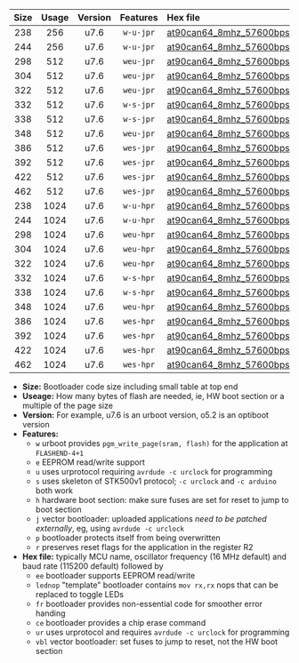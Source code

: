 |Size|Usage|Version|Features|Hex file|
|:-:|:-:|:-:|:-:|:--|
|238|256|u7.6|`w-u-jpr`|[at90can64_8mhz_57600bps_ur_vbl.hex](https://raw.githubusercontent.com/stefanrueger/urboot/main//at90can64_8mhz_57600bps_ur_vbl.hex)|
|244|256|u7.6|`w-u-jpr`|[at90can64_8mhz_57600bps_lednop_ur_vbl.hex](https://raw.githubusercontent.com/stefanrueger/urboot/main//at90can64_8mhz_57600bps_lednop_ur_vbl.hex)|
|298|512|u7.6|`weu-jpr`|[at90can64_8mhz_57600bps_ee_ur_vbl.hex](https://raw.githubusercontent.com/stefanrueger/urboot/main//at90can64_8mhz_57600bps_ee_ur_vbl.hex)|
|304|512|u7.6|`weu-jpr`|[at90can64_8mhz_57600bps_ee_lednop_ur_vbl.hex](https://raw.githubusercontent.com/stefanrueger/urboot/main//at90can64_8mhz_57600bps_ee_lednop_ur_vbl.hex)|
|322|512|u7.6|`weu-jpr`|[at90can64_8mhz_57600bps_ee_lednop_fr_ur_vbl.hex](https://raw.githubusercontent.com/stefanrueger/urboot/main//at90can64_8mhz_57600bps_ee_lednop_fr_ur_vbl.hex)|
|332|512|u7.6|`w-s-jpr`|[at90can64_8mhz_57600bps_vbl.hex](https://raw.githubusercontent.com/stefanrueger/urboot/main//at90can64_8mhz_57600bps_vbl.hex)|
|338|512|u7.6|`w-s-jpr`|[at90can64_8mhz_57600bps_lednop_vbl.hex](https://raw.githubusercontent.com/stefanrueger/urboot/main//at90can64_8mhz_57600bps_lednop_vbl.hex)|
|348|512|u7.6|`weu-jpr`|[at90can64_8mhz_57600bps_ee_lednop_fr_ce_ur_vbl.hex](https://raw.githubusercontent.com/stefanrueger/urboot/main//at90can64_8mhz_57600bps_ee_lednop_fr_ce_ur_vbl.hex)|
|386|512|u7.6|`wes-jpr`|[at90can64_8mhz_57600bps_ee_vbl.hex](https://raw.githubusercontent.com/stefanrueger/urboot/main//at90can64_8mhz_57600bps_ee_vbl.hex)|
|392|512|u7.6|`wes-jpr`|[at90can64_8mhz_57600bps_ee_lednop_vbl.hex](https://raw.githubusercontent.com/stefanrueger/urboot/main//at90can64_8mhz_57600bps_ee_lednop_vbl.hex)|
|422|512|u7.6|`wes-jpr`|[at90can64_8mhz_57600bps_ee_lednop_fr_vbl.hex](https://raw.githubusercontent.com/stefanrueger/urboot/main//at90can64_8mhz_57600bps_ee_lednop_fr_vbl.hex)|
|462|512|u7.6|`wes-jpr`|[at90can64_8mhz_57600bps_ee_lednop_fr_ce_vbl.hex](https://raw.githubusercontent.com/stefanrueger/urboot/main//at90can64_8mhz_57600bps_ee_lednop_fr_ce_vbl.hex)|
|238|1024|u7.6|`w-u-hpr`|[at90can64_8mhz_57600bps_ur.hex](https://raw.githubusercontent.com/stefanrueger/urboot/main//at90can64_8mhz_57600bps_ur.hex)|
|244|1024|u7.6|`w-u-hpr`|[at90can64_8mhz_57600bps_lednop_ur.hex](https://raw.githubusercontent.com/stefanrueger/urboot/main//at90can64_8mhz_57600bps_lednop_ur.hex)|
|298|1024|u7.6|`weu-hpr`|[at90can64_8mhz_57600bps_ee_ur.hex](https://raw.githubusercontent.com/stefanrueger/urboot/main//at90can64_8mhz_57600bps_ee_ur.hex)|
|304|1024|u7.6|`weu-hpr`|[at90can64_8mhz_57600bps_ee_lednop_ur.hex](https://raw.githubusercontent.com/stefanrueger/urboot/main//at90can64_8mhz_57600bps_ee_lednop_ur.hex)|
|322|1024|u7.6|`weu-hpr`|[at90can64_8mhz_57600bps_ee_lednop_fr_ur.hex](https://raw.githubusercontent.com/stefanrueger/urboot/main//at90can64_8mhz_57600bps_ee_lednop_fr_ur.hex)|
|332|1024|u7.6|`w-s-hpr`|[at90can64_8mhz_57600bps.hex](https://raw.githubusercontent.com/stefanrueger/urboot/main//at90can64_8mhz_57600bps.hex)|
|338|1024|u7.6|`w-s-hpr`|[at90can64_8mhz_57600bps_lednop.hex](https://raw.githubusercontent.com/stefanrueger/urboot/main//at90can64_8mhz_57600bps_lednop.hex)|
|348|1024|u7.6|`weu-hpr`|[at90can64_8mhz_57600bps_ee_lednop_fr_ce_ur.hex](https://raw.githubusercontent.com/stefanrueger/urboot/main//at90can64_8mhz_57600bps_ee_lednop_fr_ce_ur.hex)|
|386|1024|u7.6|`wes-hpr`|[at90can64_8mhz_57600bps_ee.hex](https://raw.githubusercontent.com/stefanrueger/urboot/main//at90can64_8mhz_57600bps_ee.hex)|
|392|1024|u7.6|`wes-hpr`|[at90can64_8mhz_57600bps_ee_lednop.hex](https://raw.githubusercontent.com/stefanrueger/urboot/main//at90can64_8mhz_57600bps_ee_lednop.hex)|
|422|1024|u7.6|`wes-hpr`|[at90can64_8mhz_57600bps_ee_lednop_fr.hex](https://raw.githubusercontent.com/stefanrueger/urboot/main//at90can64_8mhz_57600bps_ee_lednop_fr.hex)|
|462|1024|u7.6|`wes-hpr`|[at90can64_8mhz_57600bps_ee_lednop_fr_ce.hex](https://raw.githubusercontent.com/stefanrueger/urboot/main//at90can64_8mhz_57600bps_ee_lednop_fr_ce.hex)|

- **Size:** Bootloader code size including small table at top end
- **Useage:** How many bytes of flash are needed, ie, HW boot section or a multiple of the page size
- **Version:** For example, u7.6 is an urboot version, o5.2 is an optiboot version
- **Features:**
  + `w` urboot provides `pgm_write_page(sram, flash)` for the application at `FLASHEND-4+1`
  + `e` EEPROM read/write support
  + `u` uses urprotocol requiring `avrdude -c urclock` for programming
  + `s` uses skeleton of STK500v1 protocol; `-c urclock` and `-c arduino` both work
  + `h` hardware boot section: make sure fuses are set for reset to jump to boot section
  + `j` vector bootloader: uploaded applications *need to be patched externally*, eg, using `avrdude -c urclock`
  + `p` bootloader protects itself from being overwritten
  + `r` preserves reset flags for the application in the register R2
- **Hex file:** typically MCU name, oscillator frequency (16 MHz default) and baud rate (115200 default) followed by
  + `ee` bootloader supports EEPROM read/write
  + `lednop` "template" bootloader contains `mov rx,rx` nops that can be replaced to toggle LEDs
  + `fr` bootloader provides non-essential code for smoother error handing
  + `ce` bootloader provides a chip erase command
  + `ur` uses urprotocol and requires `avrdude -c urclock` for programming
  + `vbl` vector bootloader: set fuses to jump to reset, not the HW boot section
